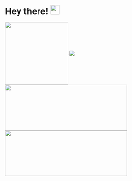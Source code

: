 # Hey there! <img src="https://raw.githubusercontent.com/MartinHeinz/MartinHeinz/master/wave.gif" width="30px">

<a href="https://github.com/anuraghazra/github-readme-stats">
  <img align="center" height="207px" src="https://github-readme-stats.vercel.app/api/top-langs/?username=MartinHeinz&langs_count=3&theme=dark&hide_border=true"/>
</a>

<a href="https://github.com/anuraghazra/github-readme-stats">
  <img align="center" src="https://github-readme-stats.vercel.app/api?username=gopokas&show_icons=true&line_height=27&count_private=true&theme=dark&hide_border=true"/>
</a>

<a href="https://github.com/anuraghazra/github-readme-stats">
  <img align="center" width="400px" height="150px" src="https://github-readme-stats.vercel.app/api/wakatime?username=gopokas&theme=dark&hide_border=true"/>
</a>

<a href="https://github.com/anuraghazra/github-readme-stats">
  <img align="center" width="400px" height="150px" src="https://github-readme-stats.vercel.app/api/pin/?username=gopokas&repo=PAP&theme=dark&hide_border=true"/>
</a>
